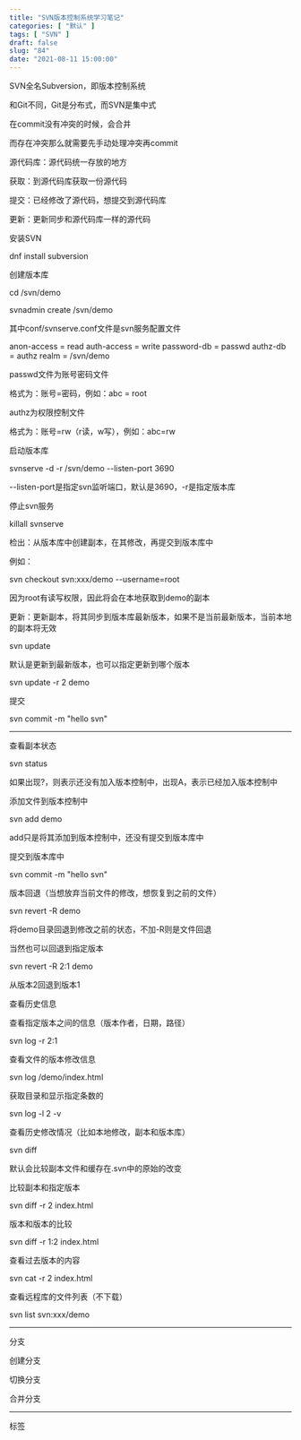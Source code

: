 ```yaml
---
title: "SVN版本控制系统学习笔记"
categories: [ "默认" ]
tags: [ "SVN" ]
draft: false
slug: "84"
date: "2021-08-11 15:00:00"
---
```


SVN全名Subversion，即版本控制系统

和Git不同，Git是分布式，而SVN是集中式


在commit没有冲突的时候，会合并

而存在冲突那么就需要先手动处理冲突再commit


源代码库：源代码统一存放的地方

获取：到源代码库获取一份源代码

提交：已经修改了源代码，想提交到源代码库

更新：更新同步和源代码库一样的源代码




安装SVN


dnf install subversion


创建版本库

cd /svn/demo

svnadmin create /svn/demo

其中conf/svnserve.conf文件是svn服务配置文件


anon-access = read
auth-access = write
password-db = passwd
authz-db = authz
realm = /svn/demo


passwd文件为账号密码文件

格式为：账号=密码，例如：abc = root 

authz为权限控制文件

格式为：账号=rw（r读，w写），例如：abc=rw


启动版本库

svnserve -d -r /svn/demo --listen-port 3690

--listen-port是指定svn监听端口，默认是3690，-r是指定版本库

停止svn服务

killall svnserve

检出：从版本库中创建副本，在其修改，再提交到版本库中


例如：

svn checkout svn:xxx/demo --username=root

因为root有读写权限，因此将会在本地获取到demo的副本

 

更新：更新副本，将其同步到版本库最新版本，如果不是当前最新版本，当前本地的副本将无效

svn update

默认是更新到最新版本，也可以指定更新到哪个版本

svn update -r 2 demo



提交

svn commit -m "hello svn"


---


查看副本状态

svn status

如果出现?，则表示还没有加入版本控制中，出现A，表示已经加入版本控制中


添加文件到版本控制中

svn add demo


add只是将其添加到版本控制中，还没有提交到版本库中

提交到版本库中

svn commit -m "hello svn"



版本回退（当想放弃当前文件的修改，想恢复到之前的文件）

svn revert -R demo

将demo目录回退到修改之前的状态，不加-R则是文件回退

当然也可以回退到指定版本

svn revert -R  2:1 demo

从版本2回退到版本1



查看历史信息

查看指定版本之间的信息（版本作者，日期，路径）

svn log -r 2:1

查看文件的版本修改信息

svn log /demo/index.html

获取目录和显示指定条数的

svn log -l 2 -v


查看历史修改情况（比如本地修改，副本和版本库）

svn diff

默认会比较副本文件和缓存在.svn中的原始的改变


比较副本和指定版本

svn diff -r 2 index.html


版本和版本的比较

svn diff -r 1:2 index.html


查看过去版本的内容

svn cat -r 2 index.html


查看远程库的文件列表（不下载）

svn list svn:xxx/demo





---




分支


创建分支



切换分支



合并分支


---


标签





















